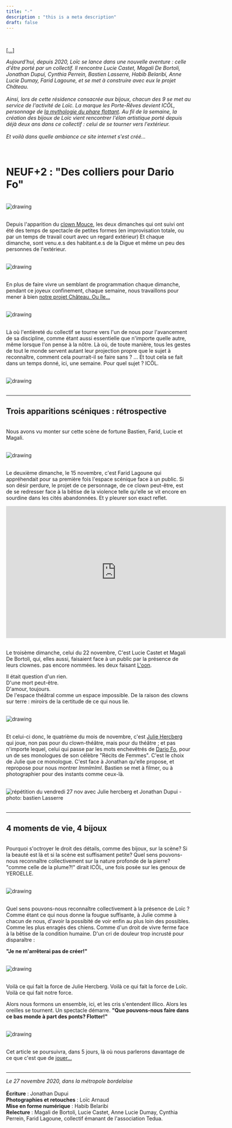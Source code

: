 ```yaml
---
title: "-"
description : "this is a meta description"
draft: false
---
```


<br>

[[...]](http://localhost:1313/contact/#/) <p class="text-white"><i>Aujourd’hui, depuis 2020, Loïc se lance dans une nouvelle aventure : celle d'être porté par un collectif. Il rencontre Lucie Castet, Magali De Bortoli, Jonathan Dupui, Cynthia Perrein, Bastien Lasserre, Habib Belaribi, Anne Lucie Dumay, Farid Lagoune, et se met à construire avec eux le projet Château.<br><br> Ainsi, lors de cette résidence consacrée aux bijoux, chacun des 9 se met au service de l'activité de Loïc. La marque les Porte-Rêves devient ICÖL, personnage de [la mythologie du phare flottant](https://www.zorozorai.land/#/10). Au fil de la semaine, la création des bijoux de Loïc vient rencontrer l'élan artistique porté depuis déjà deux ans dans ce collectif : celui de se tourner vers l'extérieur.<br><br>Et voilà dans quelle ambiance ce site internet s'est créé...</i></p>
<br>
    
<h1 class="text-white"> NEUF+2 : "Des colliers pour Dario Fo"</h1>

<br>
<img src="/images/son_collectif/icol_soncollectif01.jpg" alt="drawing" class="center"/>
<br><br>

Depuis l'apparition du [clown Mouce](https://blog.association-tedua.fr/accueil/residence-du-clown-mouce-novembre-2020/), les deux dimanches qui ont suivi ont été des temps de spectacle de petites formes (en improvisation totale, ou par un temps de travail court avec un regard extérieur) Et chaque dimanche, sont venu.e.s des habitant.e.s de la Digue et même un peu des personnes de l'extérieur.

<br>
<img src="/images/son_collectif/icol_soncollectif02.jpg" alt="drawing" class="center"/>
<br><br>

En plus de faire vivre un semblant de programmation chaque dimanche, pendant ce joyeux confinement, chaque semaine, nous travaillons pour mener à bien [notre projet Château. Ou île...](https://blog.association-tedua.fr/accueil/residence-du-clown-mouce-novembre-2020/)

<br>
<img src="/images/son_collectif/icol_soncollectif03.jpg" alt="drawing" class="center"/>
<br><br>


Là où l'entièreté du collectif se tourne vers l'un de nous pour l'avancement de sa discipline, comme étant aussi essentielle que n'importe quelle autre, même lorsque l'on pense à la nôtre.
Là où, de toute manière, tous les gestes de tout le monde servent autant leur projection propre que le sujet à reconnaître, comment cela pourrait-il se faire sans ? ...
Et tout cela se fait dans un temps donné, ici, une semaine. Pour quel sujet ? ICÖL.

<br>
<img src="/images/son_collectif/icol_soncollectif04.jpg" alt="drawing" class="center"/>
<br><br>

___

<h2 class="text-white"> Trois apparitions scéniques : rétrospective</h2>

<br> Nous avons vu monter sur cette scène de fortune Bastien, Farid, Lucie et Magali.

<br>
<img src="/images/son_collectif/icol_soncollectif05.jpg" alt="drawing" class="center"/>
<br><br>



Le deuxième dimanche, le 15 novembre, c'est Farid Lagoune qui appréhendait pour sa première fois l'espace scénique face à un public. Si son désir perdure, le projet de ce personnage, de ce clown peut-être, est de se redresser face à la bêtise de la violence telle qu'elle se vit encore en sourdine dans les cités abandonnées. Et y pleurer son exact reflet.


<iframe src="https://player.vimeo.com/video/484543882" width="600" height="360" frameborder="0" allow="autoplay; fullscreen" allowfullscreen></iframe>

<br> Le troisème dimanche, celui du 22 novembre, C'est Lucie Castet et Magali De Bortoli, qui, elles aussi, faisaient face à un public par la présence de leurs clownes. pas encore nommées. les deux faisant [L'oon](https://www.soin-4-mains.eu/).

Il était question d'un rien.  
D'une mort peut-être.  
D'amour, toujours.  
De l'espace théâtral comme un espace impossible. 
De la raison des clowns sur terre : miroirs de la certitude de ce qui nous lie.   

<br>
<img src="/images/son_collectif/icol_soncollectif06.jpg" alt="drawing" class="center"/>
<br><br>


Et celui-ci donc, le quatrième du mois de novembre, c'est [Julie Hercberg](https://www.leclownetlafee.fr/pages/l-equipe/) qui joue, non pas pour du clown-théâtre, mais pour du théâtre ; et pas n'importe lequel, celui qui passe par les mots enchevêtrés de [Dario Fo](https://en.wikipedia.org/wiki/Dario_Fo), pour un de ses monologues de son célèbre "Récits de Femmes". C'est le choix de Julie que ce monologue. C'est face à Jonathan qu'elle propose, et repropose pour nous montrer *lmmlmlml*. Bastien se met à filmer, ou à photographier pour des instants comme ceux-là.

<br>
<img src="/images/son_collectif/icol_soncollectif07.jpg" alt="répétition du vendredi 27 nov avec Julie hercberg et Jonathan Dupui - photo: bastien Lasserre" class="center"/>
<br><br>

---

<h2 class="text-white">4 moments de vie, 4 bijoux</h2>

<br>Pourquoi s'octroyer le droit des détails, comme des bijoux, sur la scène? Si la beauté est là et si la scène est suffisament petite? Quel sens pouvons-nous reconnaître collectivement sur la nature profonde de la pierre? "comme celle de la plume?!" dirait ICÖL, une fois posée sur les genoux de YEROELLE. 

<br>
<img src="/images/son_collectif/icol_soncollectif08.jpg" alt="drawing" class="center"/>
<br><br>


Quel sens pouvons-nous reconnaître collectivement à la présence de Loïc ? Comme étant ce qui nous donne la fougue suffisante, à Julie comme à chacun de nous, d'avoir la possibité de voir enfin au plus loin des possibles. Comme les plus enragés des chiens. Comme d'un droit de vivre ferme face à la bêtise de la condition humaine. D'un cri de douleur trop incrusté pour disparaître : 

**"Je ne m'arrêterai pas de créer!"**

<br>
<img src="/images/son_collectif/icol_soncollectif09.jpg" alt="drawing" class="center"/>
<br><br>


Voilà ce qui fait la force de Julie Hercberg. Voilà ce qui fait la force de Loïc. Voilà ce qui fait notre force.

Alors nous formons un ensemble, ici, et les cris s'entendent illico. Alors les oreilles se tournent. Un spectacle démarre. **"Que pouvons-nous faire dans ce bas monde à part des ponts? Flotter!"**

<br>
<img src="/images/son_collectif/icol_soncollectif10.jpg" alt="drawing" class="center"/>
<br><br>

Cet article se poursuivra, dans 5 jours, là où nous parlerons davantage de ce que c'est que de [jouer...](https://association-tedua.fr)
<br><br>

 
---

<p class="text-white"><i>Le 27 novembre 2020, dans la métropole bordelaise</i><br><br>  
<strong>Écriture</strong> : Jonathan Dupui<br>  
<strong>Photographies et retouches</strong> : Loïc Arnaud<br>  
<strong>Mise en forme numérique</strong> : Habib Belaribi<br>  
<strong>Relecture</strong> : Magali de Bortoli, Lucie Castet, Anne Lucie Dumay, Cynthia Perrein, Farid Lagoune, collectif émanant de l'association Tedua.</p>  

